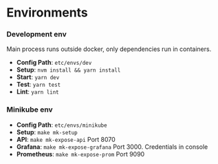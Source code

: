 # Environments

### Development env

Main process runs outside docker, only dependencies run in containers.

- **Config Path**: `etc/envs/dev`
- **Setup**: `nvm install && yarn install`
- **Start**: `yarn dev`
- **Test**: `yarn test`
- **Lint**: `yarn lint`

### Minikube env

- **Config Path**: `etc/envs/minikube`
- **Setup**: `make mk-setup`
- **API**: `make mk-expose-api` Port 8070
- **Grafana**: `make mk-expose-grafana` Port 3000. Credentials in console
- **Prometheus**: `make mk-expose-prom` Port 9090
